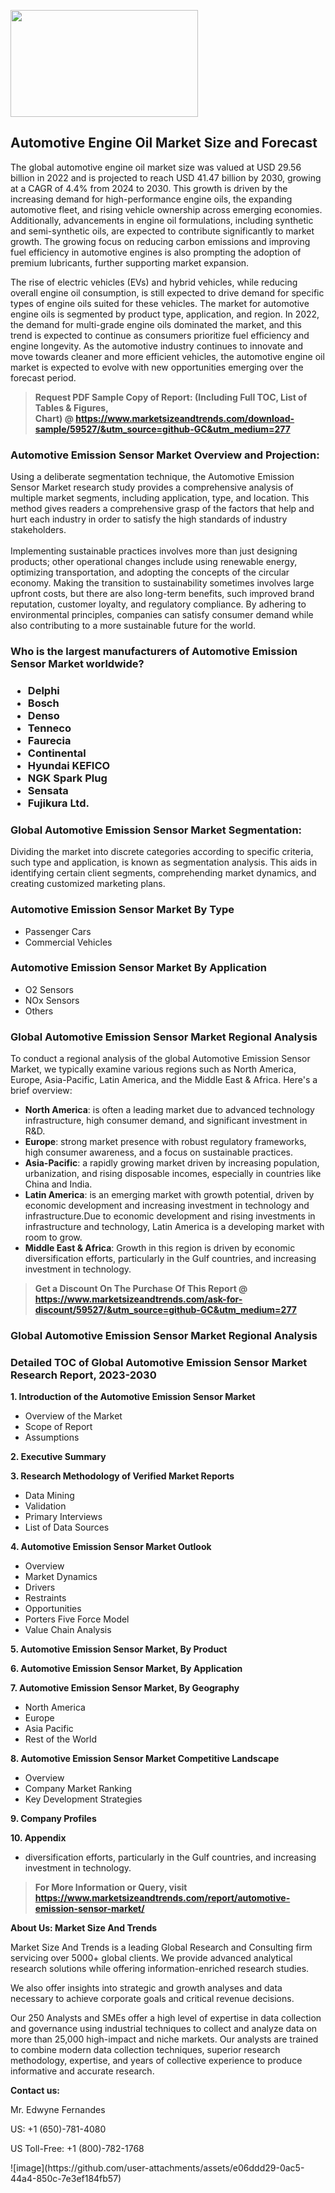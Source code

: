 <p><img class="alignnone size-medium wp-image-20088" src="https://ffe5etoiles.com/wp-content/uploads/2024/12/MST1-300x171.png" alt="" width="300" height="171" /></p><h2>Automotive Engine Oil Market Size and Forecast</h2><p>The global automotive engine oil market size was valued at USD 29.56 billion in 2022 and is projected to reach USD 41.47 billion by 2030, growing at a CAGR of 4.4% from 2024 to 2030. This growth is driven by the increasing demand for high-performance engine oils, the expanding automotive fleet, and rising vehicle ownership across emerging economies. Additionally, advancements in engine oil formulations, including synthetic and semi-synthetic oils, are expected to contribute significantly to market growth. The growing focus on reducing carbon emissions and improving fuel efficiency in automotive engines is also prompting the adoption of premium lubricants, further supporting market expansion.</p><p>The rise of electric vehicles (EVs) and hybrid vehicles, while reducing overall engine oil consumption, is still expected to drive demand for specific types of engine oils suited for these vehicles. The market for automotive engine oils is segmented by product type, application, and region. In 2022, the demand for multi-grade engine oils dominated the market, and this trend is expected to continue as consumers prioritize fuel efficiency and engine longevity. As the automotive industry continues to innovate and move towards cleaner and more efficient vehicles, the automotive engine oil market is expected to evolve with new opportunities emerging over the forecast period.</p></p><blockquote id="" class=""><strong>Request PDF Sample Copy of Report: (Including Full TOC, List of Tables &amp; Figures, Chart)&nbsp;@&nbsp;<strong><a href="https://www.marketsizeandtrends.com/download-sample/59527/&utm_source=github-GC&utm_medium=277" target="_blank">https://www.marketsizeandtrends.com/download-sample/59527/&utm_source=github-GC&utm_medium=277</a></strong></strong></blockquote><h3 id="" class="">Automotive Emission Sensor Market&nbsp;Overview and Projection:</h3><p id="" class="">Using a deliberate segmentation technique, the Automotive Emission Sensor Market research study provides a comprehensive analysis of multiple market segments, including application, type, and location. This method gives readers a comprehensive grasp of the factors that help and hurt each industry in order to satisfy the high standards of industry stakeholders. <br /> <br />Implementing sustainable practices involves more than just designing products; other operational changes include using renewable energy, optimizing transportation, and adopting the concepts of the circular economy. Making the transition to sustainability sometimes involves large upfront costs, but there are also long-term benefits, such improved brand reputation, customer loyalty, and regulatory compliance. By adhering to environmental principles, companies can satisfy consumer demand while also contributing to a more sustainable future for the world.</p><h3 id="" class="">Who is the largest manufacturers of&nbsp;Automotive Emission Sensor Market worldwide?</h3><h3 class=""><p><ul><li>Delphi </li><li> Bosch </li><li> Denso </li><li> Tenneco </li><li> Faurecia </li><li> Continental </li><li> Hyundai KEFICO </li><li> NGK Spark Plug </li><li> Sensata </li><li> Fujikura Ltd.</li></ul></p></h3><h3 id="" class="">Global&nbsp;Automotive Emission Sensor Market Segmentation:</h3><p id="" class="">Dividing the market into discrete categories according to specific criteria, such type and application, is known as segmentation analysis. This aids in identifying certain client segments, comprehending market dynamics, and creating customized marketing plans.</p><h3 id="" class="">Automotive Emission Sensor Market&nbsp;By Type</h3><p><p><ul><li>Passenger Cars</li><li> Commercial Vehicles</p></li></ul></p></p><h3 id="" class="">Automotive Emission Sensor Market&nbsp;By Application</h3><p class=""><p><ul><li>O2 Sensors</li><li> NOx Sensors</li><li> Others</li></ul></p></p><h3 id="" class="">Global Automotive Emission Sensor Market Regional Analysis</h3><p id="" class="">To conduct a regional analysis of the global Automotive Emission Sensor Market, we typically examine various regions such as North America, Europe, Asia-Pacific, Latin America, and the Middle East &amp; Africa. Here's a brief overview:</p><ul><li><strong>North America</strong>: is often a leading market due to advanced technology infrastructure, high consumer demand, and significant investment in R&amp;D.</li><li><strong>Europe</strong>: strong market presence with robust regulatory frameworks, high consumer awareness, and a focus on sustainable practices.</li><li><strong>Asia-Pacific</strong>: a rapidly growing market driven by increasing population, urbanization, and rising disposable incomes, especially in countries like China and India.</li><li><strong>Latin America</strong>: is an emerging market with growth potential, driven by economic development and increasing investment in technology and infrastructure.Due to economic development and rising investments in infrastructure and technology, Latin America is a developing market with room to grow.</li><li><strong>Middle East &amp; Africa</strong>: Growth in this region is driven by economic diversification efforts, particularly in the Gulf countries, and increasing investment in technology.</li></ul><blockquote id="" class=""><strong>Get a Discount On The Purchase Of This Report @ <strong><a href="https://www.marketsizeandtrends.com/ask-for-discount/59527/&utm_source=github-GC&utm_medium=277" target="_blank">https://www.marketsizeandtrends.com/ask-for-discount/59527/&utm_source=github-GC&utm_medium=277</a></strong></strong></blockquote><h3 id="" class="">Global Automotive Emission Sensor Market Regional Analysis</h3><h3 id="" class="">Detailed TOC of Global Automotive Emission Sensor Market Research Report, 2023-2030</h3><p id="" class=""><strong>1. Introduction of the Automotive Emission Sensor Market</strong></p><ul><li>Overview of the Market</li><li>Scope of Report</li><li>Assumptions</li></ul><p id="" class=""><strong>2. Executive Summary</strong></p><p id="" class=""><strong>3. Research Methodology of Verified Market Reports</strong></p><ul><li>Data Mining</li><li>Validation</li><li>Primary Interviews</li><li>List of Data Sources</li></ul><p id="" class=""><strong>4. Automotive Emission Sensor Market Outlook</strong></p><ul><li>Overview</li><li>Market Dynamics</li><li>Drivers</li><li>Restraints</li><li>Opportunities</li><li>Porters Five Force Model</li><li>Value Chain Analysis</li></ul><p id="" class=""><strong>5. Automotive Emission Sensor Market, By Product</strong></p><p id="" class=""><strong>6. Automotive Emission Sensor Market, By Application</strong></p><p id="" class=""><strong>7. Automotive Emission Sensor Market, By Geography</strong></p><ul><li>North America</li><li>Europe</li><li>Asia Pacific</li><li>Rest of the World</li></ul><p id="" class=""><strong>8. Automotive Emission Sensor Market Competitive Landscape</strong></p><ul><li>Overview</li><li>Company Market Ranking</li><li>Key Development Strategies</li></ul><p id="" class=""><strong>9. Company Profiles</strong></p><p id="" class=""><strong>10. Appendix</strong></p><ul><li>diversification efforts, particularly in the Gulf countries, and increasing investment in technology.</li></ul><blockquote id="" class=""><strong>For More Information or Query, visit <strong><strong><a href="https://www.marketsizeandtrends.com/report/automotive-emission-sensor-market/" target="_blank">https://www.marketsizeandtrends.com/report/automotive-emission-sensor-market/</a></strong></strong></strong></blockquote><p id="" class=""><strong>About Us: Market Size And Trends</strong></p><p id="" class="">Market Size And Trends is a leading Global Research and Consulting firm servicing over 5000+ global clients. We provide advanced analytical research solutions while offering information-enriched research studies.</p><p id="" class="">We also offer insights into strategic and growth analyses and data necessary to achieve corporate goals and critical revenue decisions.</p><p id="" class="">Our 250 Analysts and SMEs offer a high level of expertise in data collection and governance using industrial techniques to collect and analyze data on more than 25,000 high-impact and niche markets. Our analysts are trained to combine modern data collection techniques, superior research methodology, expertise, and years of collective experience to produce informative and accurate research.</p><p id="" class=""><strong>Contact us:</strong></p><p id="" class="">Mr. Edwyne Fernandes</p><p id="" class="">US: +1 (650)-781-4080</p><p id="" class="">US Toll-Free: +1 (800)-782-1768</p>
![image](https://github.com/user-attachments/assets/e06ddd29-0ac5-44a4-850c-7e3ef184fb57)
